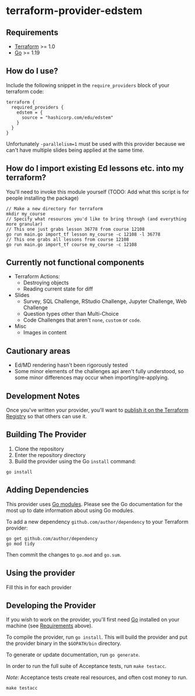 # terraform-provider-edstem

## Requirements

- [Terraform](https://developer.hashicorp.com/terraform/downloads) >= 1.0
- [Go](https://golang.org/doc/install) >= 1.19

## How do I use?

Include the following snippet in the `require_providers` block of your terraform code:

```
terraform {
  required_providers {
    edstem = {
      source = "hashicorp.com/edu/edstem"
    }
  }
}
```

Unfortunately `-parallelism=1` must be used with this provider because we can't have multiple slides being applied at the same time.

## How do I import existing Ed lessons etc. into my terraform?

You'll need to invoke this module yourself (TODO: Add what this script is for people installing the package)

```
// Make a new directory for terraform
mkdir my_course
// Specify what resources you'd like to bring through (and everything more granular)
// This one just grabs lesson 36778 from course 12108
go run main.go import_tf lesson my_course -c 12108 -l 36778
// This one grabs all lessons from course 12108
go run main.go import_tf course my_course -c 12108
```

## Currently not functional components

* Terraform Actions:
    * Destroying objects
    * Reading current state for diff
* Slides
    * Survey, SQL Challenge, RStudio Challenge, Jupyter Challenge, Web Challenge
    * Question types other than Multi-Choice
    * Code Challenges that aren't `none`, `custom` or `code`.
* Misc
    * Images in content


## Cautionary areas

* Ed/MD rendering hasn't been rigorously tested
* Some minor elements of the challenges api aren't fully understood, so some minor differences may occur when importing/re-applying.

## Development Notes

Once you've written your provider, you'll want to [publish it on the Terraform Registry](https://developer.hashicorp.com/terraform/registry/providers/publishing) so that others can use it.

## Building The Provider

1. Clone the repository
1. Enter the repository directory
1. Build the provider using the Go `install` command:

```shell
go install
```

## Adding Dependencies

This provider uses [Go modules](https://github.com/golang/go/wiki/Modules).
Please see the Go documentation for the most up to date information about using Go modules.

To add a new dependency `github.com/author/dependency` to your Terraform provider:

```shell
go get github.com/author/dependency
go mod tidy
```

Then commit the changes to `go.mod` and `go.sum`.

## Using the provider

Fill this in for each provider

## Developing the Provider

If you wish to work on the provider, you'll first need [Go](http://www.golang.org) installed on your machine (see [Requirements](#requirements) above).

To compile the provider, run `go install`. This will build the provider and put the provider binary in the `$GOPATH/bin` directory.

To generate or update documentation, run `go generate`.

In order to run the full suite of Acceptance tests, run `make testacc`.

*Note:* Acceptance tests create real resources, and often cost money to run.

```shell
make testacc
```
